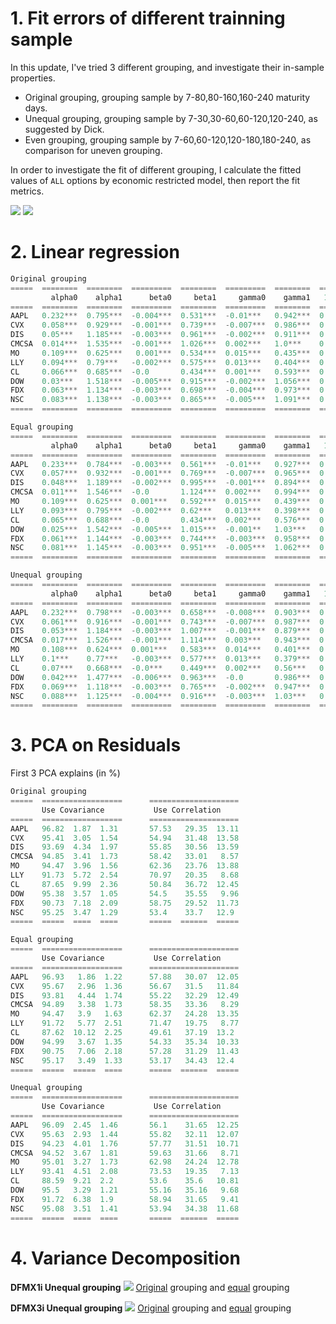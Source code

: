 # 1. Fit errors of different trainning sample
In this update, I've tried 3 different grouping, and investigate their in-sample properties. 

* Original grouping, grouping sample by 7-80,80-160,160-240 maturity days.
* Unequal grouping, grouping sample by 7-30,30-60,60-120,120-240, as suggested by Dick.
* Even grouping, grouping sample by 7-60,60-120,120-180,180-240, as comparison for uneven grouping.

In order to investigate the fit of different grouping, I calculate the fitted values of `ALL`
options by economic restricted model, then report the fit metrics.

![](https://dl.dropboxusercontent.com/u/97697694/ImvolSurf/Update20161215/RMSE.png)
![](https://dl.dropboxusercontent.com/u/97697694/ImvolSurf/Update20161215/MAE.png)
# 2. Linear regression 


```python 
Original grouping 
=====  ========  ========  =========  ========  =========  ========  =====  =====  ======
         alpha0    alpha1      beta0     beta1     gamma0    gamma1   1:r2   2:r2    3:r2
=====  ========  ========  =========  ========  =========  ========  =====  =====  ======
AAPL   0.232***  0.795***  -0.004***  0.531***  -0.01***   0.942***  0.341  0.182   0.520
CVX    0.058***  0.929***  -0.001***  0.739***  -0.007***  0.986***  0.780  0.623   0.807
DIS    0.05***   1.185***  -0.003***  0.961***  -0.002***  0.911***  0.841  0.700   0.649
CMCSA  0.014***  1.535***  -0.001***  1.026***  0.002***   1.0***    0.802  0.612   0.437
MO     0.109***  0.625***   0.001***  0.534***  0.015***   0.435***  0.398  0.276   0.166
LLY    0.094***  0.79***   -0.002***  0.575***  0.013***   0.404***  0.592  0.191   0.114
CL     0.066***  0.685***  -0.0       0.434***  0.001***   0.593***  0.825  0.454   0.502
DOW    0.03***   1.518***  -0.005***  0.915***  -0.002***  1.056***  0.778  0.526   0.608
FDX    0.063***  1.134***  -0.003***  0.698***  -0.004***  0.973***  0.878  0.572   0.664
NSC    0.083***  1.138***  -0.003***  0.865***  -0.005***  1.091***  0.766  0.626   0.733
=====  ========  ========  =========  ========  =========  ========  =====  =====  ======

Equal grouping 
=====  ========  ========  =========  ========  =========  ========  =====  =====  ======
         alpha0    alpha1      beta0     beta1     gamma0    gamma1   1:r2   2:r2    3:r2
=====  ========  ========  =========  ========  =========  ========  =====  =====  ======
AAPL   0.233***  0.784***  -0.003***  0.561***  -0.01***   0.927***  0.326  0.170   0.532
CVX    0.057***  0.932***  -0.001***  0.769***  -0.007***  0.965***  0.772  0.600   0.809
DIS    0.048***  1.189***  -0.002***  0.995***  -0.001***  0.894***  0.836  0.685   0.652
CMCSA  0.011***  1.546***  -0.0       1.124***  0.002***   0.994***  0.802  0.612   0.450
MO     0.109***  0.625***  0.001***   0.592***  0.015***   0.439***  0.391  0.270   0.177
LLY    0.093***  0.795***  -0.002***  0.62***   0.013***   0.398***  0.591  0.191   0.114
CL     0.065***  0.688***  -0.0       0.434***  0.002***   0.576***  0.829  0.444   0.512
DOW    0.025***  1.542***  -0.005***  1.015***  -0.001**   1.03***   0.779  0.474   0.605
FDX    0.061***  1.144***  -0.003***  0.744***  -0.003***  0.958***  0.879  0.552   0.679
NSC    0.081***  1.145***  -0.003***  0.951***  -0.005***  1.062***  0.760  0.606   0.730
=====  ========  ========  =========  ========  =========  ========  =====  =====  ======

Unequal grouping 
=====  ========  ========  =========  ========  =========  ========  =====  =====  ======
         alpha0    alpha1      beta0     beta1     gamma0    gamma1   1:r2   2:r2    3:r2
=====  ========  ========  =========  ========  =========  ========  =====  =====  ======
AAPL   0.232***  0.798***  -0.003***  0.658***  -0.008***  0.903***  0.342  0.154   0.517
CVX    0.061***  0.916***  -0.001***  0.743***  -0.007***  0.987***  0.775  0.604   0.805
DIS    0.053***  1.184***  -0.003***  1.007***  -0.001***  0.879***  0.841  0.681   0.648
CMCSA  0.017***  1.526***  -0.001***  1.114***  0.003***   0.943***  0.818  0.619   0.434
MO     0.108***  0.624***  0.001***   0.583***  0.014***   0.401***  0.400  0.270   0.162
LLY    0.1***    0.77***   -0.003***  0.577***  0.013***   0.379***  0.559  0.177   0.107
CL     0.07***   0.668***  -0.0***    0.449***  0.002***   0.56***   0.821  0.445   0.489
DOW    0.042***  1.477***  -0.006***  0.963***  -0.0       0.986***  0.764  0.478   0.578
FDX    0.069***  1.118***  -0.003***  0.765***  -0.002***  0.947***  0.868  0.560   0.663
NSC    0.088***  1.125***  -0.004***  0.916***  -0.003***  1.03***   0.763  0.588   0.703
=====  ========  ========  =========  ========  =========  ========  =====  =====  ======
```

# 3. PCA on Residuals
First 3 PCA explains (in %)
```python 
Original grouping 
=====  ==================      ====================
       Use Covariance           Use Correlation
=====  ==================      ====================
AAPL   96.82  1.87  1.31       57.53   29.35  13.11
CVX    95.41  3.05  1.54       54.94   31.48  13.58
DIS    93.69  4.34  1.97       55.85   30.56  13.59
CMCSA  94.85  3.41  1.73       58.42   33.01   8.57
MO     94.47  3.96  1.56       62.36   23.76  13.88
LLY    91.73  5.72  2.54       70.97   20.35   8.68
CL     87.65  9.99  2.36       50.84   36.72  12.45
DOW    95.38  3.57  1.05       54.5    35.55   9.96
FDX    90.73  7.18  2.09       58.75   29.52  11.73
NSC    95.25  3.47  1.29       53.4    33.7   12.9 
=====  =====  ====  ====       =====  ======  =====

Equal grouping
=====  ==================      ====================
       Use Covariance           Use Correlation
=====  ==================      ====================
AAPL   96.93   1.86  1.22      57.88   30.07  12.05
CVX    95.67   2.96  1.36      56.67   31.5   11.84
DIS    93.81   4.44  1.74      55.22   32.29  12.49
CMCSA  94.89   3.38  1.73      58.35   33.36   8.29
MO     94.47   3.9   1.63      62.37   24.28  13.35
LLY    91.72   5.77  2.51      71.47   19.75   8.77
CL     87.62  10.12  2.25      49.61   37.19  13.2 
DOW    94.99   3.67  1.35      54.33   35.34  10.33
FDX    90.75   7.06  2.18      57.28   31.29  11.43
NSC    95.17   3.49  1.33      53.17   34.43  12.4 
=====  =====  =====  ====      =====  ======  =====

Unequal grouping 
=====  ==================      ====================
       Use Covariance           Use Correlation
=====  ==================      ====================
AAPL   96.09  2.45  1.46       56.1    31.65  12.25
CVX    95.63  2.93  1.44       55.82   32.11  12.07
DIS    94.23  4.01  1.76       57.77   31.51  10.71
CMCSA  94.52  3.67  1.81       59.63   31.66   8.71
MO     95.01  3.27  1.73       62.98   24.24  12.78
LLY    93.41  4.51  2.08       73.53   19.35   7.13
CL     88.59  9.21  2.2        53.6    35.6   10.81
DOW    95.5   3.29  1.21       55.16   35.16   9.68
FDX    91.72  6.38  1.9        58.94   31.65   9.41
NSC    95.08  3.51  1.41       53.94   34.38  11.68
=====  =====  ====  ====       =====  ======  =====

```

# 4. Variance Decomposition
**DFMX1i Unequal grouping**
![](https://dl.dropboxusercontent.com/u/97697694/ImvolSurf/Update20161215/vardecompU.png)
[Original](https://dl.dropboxusercontent.com/u/97697694/ImvolSurf/Update20161215/vardecomp.png) grouping and [equal](https://dl.dropboxusercontent.com/u/97697694/ImvolSurf/Update20161215/vardecompE.png) grouping 


**DFMX3i Unequal grouping**
![](https://dl.dropboxusercontent.com/u/97697694/ImvolSurf/Update20161215/vardecomp3iU.png)
[Original](https://dl.dropboxusercontent.com/u/97697694/ImvolSurf/Update20161215/vardecomp3i.png) grouping and [equal](https://dl.dropboxusercontent.com/u/97697694/ImvolSurf/Update20161215/vardecomp3iE.png) grouping 







